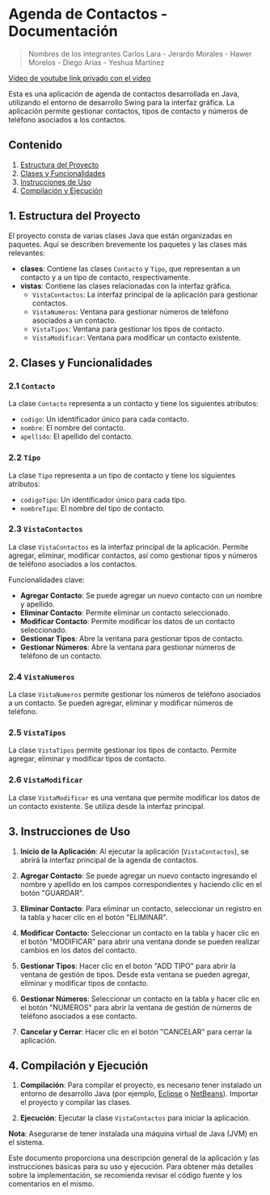 # Agenda de Contactos - Documentación

> Nombres de los integrantes
>  Carlos Lara - Jerardo Morales - Hawer Morelos - Diego Arias - Yeshua Martínez

[Vídeo de youtube link privado con el vídeo](https://youtu.be/bETdnRey4Lg)


Esta es una aplicación de agenda de contactos desarrollada en Java, utilizando el entorno de desarrollo Swing para la interfaz gráfica. La aplicación permite gestionar contactos, tipos de contacto y números de teléfono asociados a los contactos.

## Contenido

1. [Estructura del Proyecto](#1-estructura-del-proyecto)
2. [Clases y Funcionalidades](#2-clases-y-funcionalidades)
3. [Instrucciones de Uso](#3-instrucciones-de-uso)
4. [Compilación y Ejecución](#4-compilación-y-ejecución)

## 1. Estructura del Proyecto

El proyecto consta de varias clases Java que están organizadas en paquetes. Aquí se describen brevemente los paquetes y las clases más relevantes:

- **clases**: Contiene las clases `Contacto` y `Tipo`, que representan a un contacto y a un tipo de contacto, respectivamente.
- **vistas**: Contiene las clases relacionadas con la interfaz gráfica.
  - `VistaContactos`: La interfaz principal de la aplicación para gestionar contactos.
  - `VistaNumeros`: Ventana para gestionar números de teléfono asociados a un contacto.
  - `VistaTipos`: Ventana para gestionar los tipos de contacto.
  - `VistaModificar`: Ventana para modificar un contacto existente.

## 2. Clases y Funcionalidades

### 2.1 `Contacto`

La clase `Contacto` representa a un contacto y tiene los siguientes atributos:

- `codigo`: Un identificador único para cada contacto.
- `nombre`: El nombre del contacto.
- `apellido`: El apellido del contacto.

### 2.2 `Tipo`

La clase `Tipo` representa a un tipo de contacto y tiene los siguientes atributos:

- `codigoTipo`: Un identificador único para cada tipo.
- `nombreTipo`: El nombre del tipo de contacto.

### 2.3 `VistaContactos`

La clase `VistaContactos` es la interfaz principal de la aplicación. Permite agregar, eliminar, modificar contactos, así como gestionar tipos y números de teléfono asociados a los contactos.

Funcionalidades clave:

- **Agregar Contacto**: Se puede agregar un nuevo contacto con un nombre y apellido.
- **Eliminar Contacto**: Permite eliminar un contacto seleccionado.
- **Modificar Contacto**: Permite modificar los datos de un contacto seleccionado.
- **Gestionar Tipos**: Abre la ventana para gestionar tipos de contacto.
- **Gestionar Números**: Abre la ventana para gestionar números de teléfono de un contacto.

### 2.4 `VistaNumeros`

La clase `VistaNumeros` permite gestionar los números de teléfono asociados a un contacto. Se pueden agregar, eliminar y modificar números de teléfono.

### 2.5 `VistaTipos`

La clase `VistaTipos` permite gestionar los tipos de contacto. Permite agregar, eliminar y modificar tipos de contacto.

### 2.6 `VistaModificar`

La clase `VistaModificar` es una ventana que permite modificar los datos de un contacto existente. Se utiliza desde la interfaz principal.

## 3. Instrucciones de Uso

1. **Inicio de la Aplicación**: Al ejecutar la aplicación (`VistaContactos`), se abrirá la interfaz principal de la agenda de contactos.

2. **Agregar Contacto**: Se puede agregar un nuevo contacto ingresando el nombre y apellido en los campos correspondientes y haciendo clic en el botón "GUARDAR".

3. **Eliminar Contacto**: Para eliminar un contacto, seleccionar un registro en la tabla y hacer clic en el botón "ELIMINAR".

4. **Modificar Contacto**: Seleccionar un contacto en la tabla y hacer clic en el botón "MODIFICAR" para abrir una ventana donde se pueden realizar cambios en los datos del contacto.

5. **Gestionar Tipos**: Hacer clic en el botón "ADD TIPO" para abrir la ventana de gestión de tipos. Desde esta ventana se pueden agregar, eliminar y modificar tipos de contacto.

6. **Gestionar Números**: Seleccionar un contacto en la tabla y hacer clic en el botón "NUMEROS" para abrir la ventana de gestión de números de teléfono asociados a ese contacto.

7. **Cancelar y Cerrar**: Hacer clic en el botón "CANCELAR" para cerrar la aplicación.

## 4. Compilación y Ejecución

1. **Compilación**: Para compilar el proyecto, es necesario tener instalado un entorno de desarrollo Java (por ejemplo, [Eclipse](https://www.eclipse.org/) o [NetBeans](https://netbeans.apache.org/)). Importar el proyecto y compilar las clases.

2. **Ejecución**: Ejecutar la clase `VistaContactos` para iniciar la aplicación.

**Nota**: Asegurarse de tener instalada una máquina virtual de Java (JVM) en el sistema.

Este documento proporciona una descripción general de la aplicación y las instrucciones básicas para su uso y ejecución. Para obtener más detalles sobre la implementación, se recomienda revisar el código fuente y los comentarios en el mismo.
